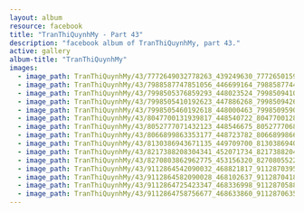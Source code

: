 ```yaml
---
layout: album
resource: facebook
title: "TranThiQuynhMy - Part 43"
description: "facebook album of TranThiQuynhMy, part 43."
active: gallery
album-title: "TranThiQuynhMy"
images:
  - image_path: TranThiQuynhMy/43/7772649032778263_439249630_7772650159444817_5327394314136929571_n.jpg
  - image_path: TranThiQuynhMy/43/7988587747851056_446699164_7988587744517723_8464803441321231948_n.jpg
  - image_path: TranThiQuynhMy/43/7998505376859293_448023524_7998509410192223_942527570337887738_n.jpg
  - image_path: TranThiQuynhMy/43/7998505410192623_447886268_7998509426858888_4321264742451167978_n.jpg
  - image_path: TranThiQuynhMy/43/7998505460192618_448000463_7998509590192205_767425411312920695_n.jpg
  - image_path: TranThiQuynhMy/43/8047700131939817_448540722_8047700128606484_2554501707636421058_n.jpg
  - image_path: TranThiQuynhMy/43/8052777071432123_448546675_8052777068098790_7191304369624710894_n.jpg
  - image_path: TranThiQuynhMy/43/8066899863353177_448723782_8066899866686510_8248076247798983347_n.jpg
  - image_path: TranThiQuynhMy/43/8130386943671135_449709700_8130386940337802_3345695688761044443_n.jpg
  - image_path: TranThiQuynhMy/43/8217388208304341_452071734_8217388204971008_813887309779491760_n.jpg
  - image_path: TranThiQuynhMy/43/8270803862962775_453156320_8270805522962609_1183772795365761403_n.jpg
  - image_path: TranThiQuynhMy/43/9112864542090032_468821817_9112870395422780_5149820486122135855_n.jpg
  - image_path: TranThiQuynhMy/43/9112864582090028_468102637_9112870418756111_2936490711268044745_n.jpg
  - image_path: TranThiQuynhMy/43/9112864725423347_468336998_9112870588756094_6152032867527863866_n.jpg
  - image_path: TranThiQuynhMy/43/9112864758756677_468633860_9112870635422756_3637444713119979522_n.jpg
---
```

